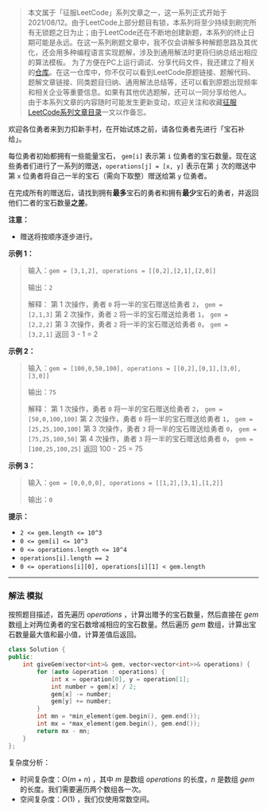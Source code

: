 > 本文属于「征服LeetCode」系列文章之一，这一系列正式开始于2021/08/12。由于LeetCode上部分题目有锁，本系列将至少持续到刷完所有无锁题之日为止；由于LeetCode还在不断地创建新题，本系列的终止日期可能是永远。在这一系列刷题文章中，我不仅会讲解多种解题思路及其优化，还会用多种编程语言实现题解，涉及到通用解法时更将归纳总结出相应的算法模板。
> <b></b>
> 为了方便在PC上运行调试、分享代码文件，我还建立了相关的[仓库](https://github.com/memcpy0/LeetCode-Conquest)。在这一仓库中，你不仅可以看到LeetCode原题链接、题解代码、题解文章链接、同类题目归纳、通用解法总结等，还可以看到原题出现频率和相关企业等重要信息。如果有其他优选题解，还可以一同分享给他人。
> <b></b>
> 由于本系列文章的内容随时可能发生更新变动，欢迎关注和收藏[征服LeetCode系列文章目录](https://memcpy0.blog.csdn.net/article/details/119656559)一文以作备忘。

欢迎各位勇者来到力扣新手村，在开始试炼之前，请各位勇者先进行「宝石补给」。

每位勇者初始都拥有一些能量宝石， `gem[i]` 表示第 `i` 位勇者的宝石数量。现在这些勇者们进行了一系列的赠送，`operations[j] = [x, y]` 表示在第 `j` 次的赠送中 第 `x` 位勇者将自己一半的宝石（需向下取整）赠送给第 `y` 位勇者。

在完成所有的赠送后，请找到拥有**最多**宝石的勇者和拥有**最少**宝石的勇者，并返回他们二者的宝石数量**之差**。

**注意：**
- 赠送将按顺序逐步进行。

**示例 1：**
> 输入：`gem = [3,1,2], operations = [[0,2],[2,1],[2,0]]`
> 
> 输出：`2`
> 
> 解释： 第 1 次操作，勇者 `0` 将一半的宝石赠送给勇者 `2`， `gem = [2,1,3]` 第 2 次操作，勇者 `2` 将一半的宝石赠送给勇者 `1`， `gem = [2,2,2]` 第 3 次操作，勇者 `2` 将一半的宝石赠送给勇者 `0`， `gem = [3,2,1]` 返回 3 - 1 = 2

**示例 2：**
> 输入：`gem = [100,0,50,100], operations = [[0,2],[0,1],[3,0],[3,0]]`
> 
> 输出：`75`
> 
> 解释： 第 1 次操作，勇者 `0` 将一半的宝石赠送给勇者 `2`， `gem = [50,0,100,100]` 第 2 次操作，勇者 `0` 将一半的宝石赠送给勇者 `1`， `gem = [25,25,100,100]` 第 3 次操作，勇者 `3` 将一半的宝石赠送给勇者 `0`， `gem = [75,25,100,50]` 第 4 次操作，勇者 `3` 将一半的宝石赠送给勇者 `0`， `gem = [100,25,100,25]` 返回 100 - 25 = 75

**示例 3：**
> 输入：`gem = [0,0,0,0], operations = [[1,2],[3,1],[1,2]]`
> 
> 输出：`0`

**提示：**
- `2 <= gem.length <= 10^3`
- `0 <= gem[i] <= 10^3`
- `0 <= operations.length <= 10^4`
- `operations[i].length == 2`
- `0 <= operations[i][0], operations[i][1] < gem.length`

---
### 解法 模拟
按照题目描述，首先遍历 $operations$ ，计算出赠予的宝石数量，然后直接在 $gem$ 数组上对两位勇者的宝石数增减相应的宝石数量。然后遍历 $gem$ 数组，计算出宝石数量最大值和最小值，计算差值后返回。
```cpp
class Solution {
public:
    int giveGem(vector<int>& gem, vector<vector<int>>& operations) {
        for (auto &operation : operations) {
            int x = operation[0], y = operation[1];
            int number = gem[x] / 2;
            gem[x] -= number;
            gem[y] += number;
        }
        int mn = *min_element(gem.begin(), gem.end());
        int mx = *max_element(gem.begin(), gem.end());
        return mx - mn;
    }
};
```
复杂度分析：
- 时间复杂度：$O(m+n)$ ，其中 $m$ 是数组 $operations$ 的长度，$n$ 是数组 $gem$ 的长度。我们需要遍历两个数组各一次。
- 空间复杂度：$O(1)$ ，我们仅使用常数空间。
